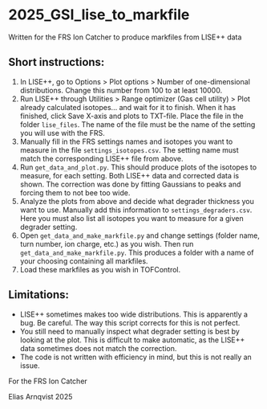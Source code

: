 # 2025_GSI_lise_to_markfile

Written for the FRS Ion Catcher to produce markfiles from LISE++ data 

## Short instructions: 

1. In LISE++, go to Options > Plot options > Number of one-dimensional distributions. Change this number from 100 to at least 10000. 
2. Run LISE++ through Utilities > Range optimizer (Gas cell utility) > Plot already calculated isotopes... and wait for it to finish. When it has finished, click Save X-axis and plots to TXT-file. Place the file in the folder ```lise_files```. The name of the file must be the name of the setting you will use with the FRS. 
3. Manually fill in the FRS settings names and isotopes you want to measure in the file ```settings_isotopes.csv```. The setting name must match the corresponding LISE++ file from above. 
4. Run ```get_data_and_plot.py```. This should produce plots of the isotopes to measure, for each setting. Both LISE++ data and corrected data is shown. The correction was done by fitting Gaussians to peaks and forcing them to not bee too wide. 
5. Analyze the plots from above and decide what degrader thickness you want to use. Manually add this information to ```settings_degraders.csv```. Here you must also list all isotopes you want to measure for a given degrader setting. 
6. Open ```get_data_and_make_markfile.py``` and change settings (folder name, turn number, ion charge, etc.) as you wish. Then run ```get_data_and_make_markfile.py```. This produces a folder with a name of your choosing containing all markfiles. 
7. Load these markfiles as you wish in TOFControl. 

## Limitations: 

- LISE++ sometimes makes too wide distributions. This is apparently a bug. Be careful. The way this script corrects for this is not perfect. 
- You still need to manually inspect what degrader setting is best by looking at the plot. This is difficult to make automatic, as the LISE++ data sometimes does not match the correction. 
- The code is not written with efficiency in mind, but this is not really an issue. 

For the FRS Ion Catcher

Elias Arnqvist 2025